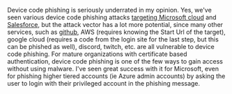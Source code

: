 Device code phishing is seriously underrated in my opinion. 
Yes, we've seen various device code phishing attacks [targeting Microsoft cloud](https://www.microsoft.com/en-us/security/blog/2025/02/13/storm-2372-conducts-device-code-phishing-campaign/) and 
[Salesforce](https://cloud.google.com/blog/topics/threat-intelligence/voice-phishing-data-extortion), but the attack vector has a lot more potential, since many other services, such as [github](https://www.praetorian.com/blog/introducing-github-device-code-phishing/), 
AWS (requires knowing the Start Url of the target), google cloud (requires a code from the login site for the last step, but this can be phished as well), discord, twitch, etc. are all vulnerable to
device code phishing. For mature organizations with certificate based authentication, device code phishing is one of the few ways to gain access without using malware. I've seen great success
with it for Microsoft, even for phishing higher tiered accounts (ie Azure admin accounts) by asking the user to login with their privileged account in the phishing message.
